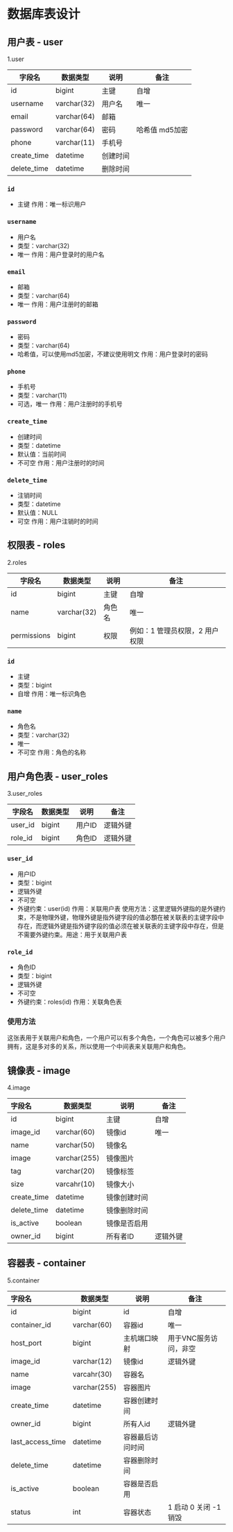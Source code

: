 # 数据库表设计
## 用户表 - user
1.user

| 字段名      | 数据类型    | 说明   | 备注        |
| ----------- | ----------- | ------ |-----------|
| id          | bigint      | 主键   | 自增        |
| username    | varchar(32) | 用户名 | 唯一        |
| email       | varchar(64) | 邮箱   |           |
| password    | varchar(64) | 密码   | 哈希值 md5加密 |
| phone       | varchar(11) | 手机号 |           |
| create_time | datetime    | 创建时间 |           |
| delete_time | datetime    | 删除时间 |           |

### `id`
- 主键
作用：唯一标识用户

### `username`

- 用户名
- 类型：varchar(32)
- 唯一
作用：用户登录时的用户名

### `email`

- 邮箱
- 类型：varchar(64)
- 唯一
作用：用户注册时的邮箱

### `password`

- 密码
- 类型：varchar(64)
- 哈希值，可以使用md5加密，不建议使用明文
作用：用户登录时的密码

### `phone`

- 手机号
- 类型：varchar(11)
- 可选，唯一
作用：用户注册时的手机号

### `create_time`

- 创建时间
- 类型：datetime
- 默认值：当前时间
- 不可空
作用：用户注册时的时间

### `delete_time`

- 注销时间
- 类型：datetime
- 默认值：NULL
- 可空
作用：用户注销时的时间
## 权限表 - roles
2.roles

| 字段名      | 数据类型    | 说明   | 备注          |
| ----------- | ----------- | ------ | ------------- |
| id          | bigint      | 主键   | 自增          |
| name        | varchar(32) | 角色名 | 唯一          |
| permissions | bigint      | 权限   | 例如：1 管理员权限，2 用户权限 |

### `id`

- 主键
- 类型：bigint
- 自增
作用：唯一标识角色

### `name`

- 角色名
- 类型：varchar(32)
- 唯一
- 不可空
作用：角色的名称
## 用户角色表 - user_roles
3.user_roles

| 字段名  | 数据类型 | 说明     | 备注     |
| ------- | -------- | -------- | -------- |
| user_id | bigint   | 用户ID   | 逻辑外键 |
| role_id | bigint   | 角色ID   | 逻辑外键 |

### `user_id`

- 用户ID
- 类型：bigint
- 逻辑外键
- 不可空
- 外键约束：user(id)
作用：关联用户表
使用方法：这里逻辑外键指的是外键约束，不是物理外键，物理外键是指外键字段的值必顋在被关联表的主键字段中存在，而逻辑外键是指外键字段的值必须在被关联表的主键字段中存在，但是不需要外键约束。用途：用于关联用户表

### `role_id`

- 角色ID
- 类型：bigint
- 逻辑外键
- 不可空
- 外键约束：roles(id)
作用：关联角色表

### 使用方法

这张表用于关联用户和角色，一个用户可以有多个角色，一个角色可以被多个用户拥有，这是多对多的关系，所以使用一个中间表来关联用户和角色。

## 镜像表 - image
4.image

| 字段名         | 数据类型         | 说明     | 备注   |
|:------------|--------------|--------|------|
| id          | bigint       | 主键     | 自增   |
| image_id    | varchar(60)  | 镜像id   | 唯一   |
| name        | varchar(50)  | 镜像名    |      |
| image       | varchar(255) | 镜像图片   |      |
| tag         | varchar(20)  | 镜像标签   |      |
| size        | varcahr(10)  | 镜像大小   |      |
| create_time | datetime     | 镜像创建时间 |      |
| delete_time | datetime     | 镜像删除时间 |      |
| is_active   | boolean      | 镜像是否启用 |      |
| owner_id    | bigint       | 所有者ID  | 逻辑外键 |


## 容器表 - container
5.container

| 字段名              | 数据类型         | 说明       | 备注              |
|:-----------------|--------------|----------|-----------------|
| id               | bigint       | id       | 自增              |
| container_id     | varchar(60)  | 容器id     | 唯一              |
| host_port        | bigint       | 主机端口映射   | 用于VNC服务访问，非空    |
| image_id         | varchar(12)  | 镜像id     | 逻辑外键            |
| name             | varcahr(30)  | 容器名      |                 |
| image            | varchar(255) | 容器图片     |                 |
| create_time      | datetime     | 容器创建时间   |                 |
| owner_id         | bigint       | 所有人id    | 逻辑外键            |
| last_access_time | datetime     | 容器最后访问时间 |                 |
| delete_time      | datetime     | 容器删除时间   |                 |
| is_active        | boolean      | 容器是否启用   |                 |
| status           | int          | 容器状态     | 1 启动 0 关闭 -1 销毁 |